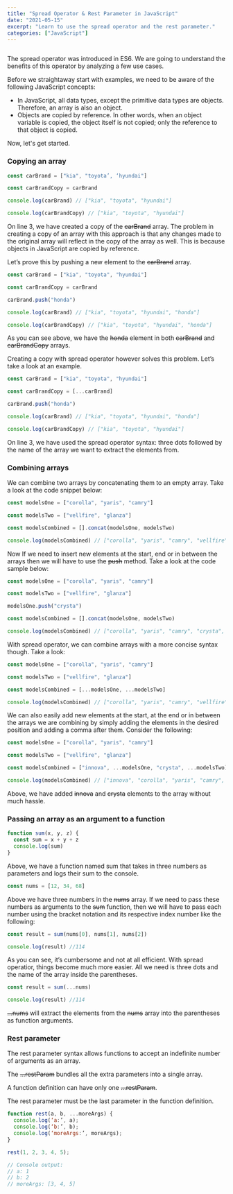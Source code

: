 ```yaml
---
title: "Spread Operator & Rest Parameter in JavaScript"
date: "2021-05-15"
excerpt: "Learn to use the spread operator and the rest parameter."
categories: ["JavaScript"]
---
```


```toc

```

The spread operator was introduced in ES6. We are going to understand the benefits of this operator by analyzing a few use cases.

Before we straightaway start with examples, we need to be aware of the following JavaScript concepts:

- In JavaScript, all data types, except the primitive data types are objects. Therefore, an array is also an object.
- Objects are copied by reference. In other words, when an object variable is copied, the object itself is not copied; only the reference to that object is copied.

Now, let's get started.

### Copying an array

```js {numberLines, 3}
const carBrand = ["kia", "toyota’, ‘hyundai"]

const carBrandCopy = carBrand

console.log(carBrand) // ["kia", "toyota", "hyundai"]

console.log(carBrandCopy) // ["kia", "toyota", "hyundai"]
```

On line 3, we have created a copy of the ~~carBrand~~ array. The problem in creating a copy of an array with this approach is that any changes made to the original array will reflect in the copy of the array as well. This is because objects in JavaScript are copied by reference.

Let’s prove this by pushing a new element to the ~~carBrand~~ array.

```js {numberLines}
const carBrand = ["kia", "toyota", "hyundai"]

const carBrandCopy = carBrand

carBrand.push("honda")

console.log(carBrand) // ["kia", "toyota", "hyundai", "honda"]

console.log(carBrandCopy) // ["kia", "toyota", "hyundai", "honda"]
```

As you can see above, we have the ~~honda~~ element in both ~~carBrand~~ and ~~carBrandCopy~~ arrays.

Creating a copy with spread operator however solves this problem. Let’s take a look at an example.

```js {numberLines, 3}
const carBrand = ["kia", "toyota", "hyundai"]

const carBrandCopy = [...carBrand]

carBrand.push("honda")

console.log(carBrand) // ["kia", "toyota", "hyundai", "honda"]

console.log(carBrandCopy) // ["kia", "toyota", "hyundai"]
```

On line 3, we have used the spread operator syntax: three dots followed by the name of the array we want to extract the elements from.

### Combining arrays

We can combine two arrays by concatenating them to an empty array. Take a look at the code snippet below:

```js {numberLines}
const modelsOne = ["corolla", "yaris", "camry"]

const modelsTwo = ["vellfire", "glanza"]

const modelsCombined = [].concat(modelsOne, modelsTwo)

console.log(modelsCombined) // ["corolla", "yaris", "camry", "vellfire", "glanza"];
```

Now If we need to insert new elements at the start, end or in between the arrays then we will have to use the ~~push~~ method. Take a look at the code sample below:

```js {numberLines}
const modelsOne = ["corolla", "yaris", "camry"]

const modelsTwo = ["vellfire", "glanza"]

modelsOne.push("crysta")

const modelsCombined = [].concat(modelsOne, modelsTwo)

console.log(modelsCombined) // ["corolla", "yaris", "camry", "crysta", "vellfire", "glanza"];
```

With spread operator, we can combine arrays with a more concise syntax though. Take a look:

```js {numberLines}
const modelsOne = ["corolla", "yaris", "camry"]

const modelsTwo = ["vellfire", "glanza"]

const modelsCombined = [...modelsOne, ...modelsTwo]

console.log(modelsCombined) // ["corolla", "yaris", "camry", "vellfire", "glanza"];
```

We can also easily add new elements at the start, at the end or in between the arrays we are combining by simply adding the elements in the desired position and adding a comma after them. Consider the following:

```js {numberLines}
const modelsOne = ["corolla", "yaris", "camry"]

const modelsTwo = ["vellfire", "glanza"]

const modelsCombined = ["innova", ...modelsOne, "crysta", ...modelsTwo]

console.log(modelsCombined) // ["innova", "corolla", "yaris", "camry", "crysta", "vellfire", "glanza"];
```

Above, we have added ~~innova~~ and ~~crysta~~ elements to the array without much hassle.

### Passing an array as an argument to a function

```js {numberLines}
function sum(x, y, z) {
  const sum = x + y + z
  console.log(sum)
}
```

Above, we have a function named sum that takes in three numbers as parameters and logs their sum to the console.

```js {numberLines}
const nums = [12, 34, 68]
```

Above we have three numbers in the ~~nums~~ array. If we need to pass these numbers as arguments to the ~~sum~~ function, then we will have to pass each number using the bracket notation and its respective index number like the following:

```js {numberLines}
const result = sum(nums[0], nums[1], nums[2])

console.log(result) //114
```

As you can see, it’s cumbersome and not at all efficient. With spread operatior, things become much more easier. All we need is three dots and the name of the array inside the parentheses.

```js {numberLines}
const result = sum(...nums)

console.log(result) //114
```

~~...nums~~ will extract the elements from the ~~nums~~ array into the parentheses as function arguments.

### Rest parameter

The rest parameter syntax allows functions to accept an indefinite number of arguments as an array.

The ~~...restParam~~ bundles all the extra parameters into a single array.

A function definition can have only one ~~...restParam~~.

The rest parameter must be the last parameter in the function definition.

```js {numberLines}
function rest(a, b, ...moreArgs) {
  console.log(‘a:’, a);
  console.log(‘b:’, b);
  console.log(‘moreArgs:’, moreArgs);
}

rest(1, 2, 3, 4, 5);

// Console output:
// a: 1
// b: 2
// moreArgs: [3, 4, 5]
```
